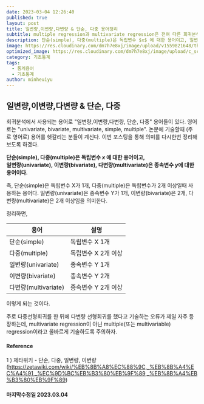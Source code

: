 ```yaml
---
date: 2023-03-04 12:26:40
published: true
layout: post
title: 일변량,이변량,다변량 & 단순, 다중 용어정리
subtitle: multiple regression과 multivariate regression은 전혀 다른 회귀분석이다
description: 단순(simple), 다중(multiple)은 독립변수 $x$ 에 대한 용어이고, 일변량(univariate), 이변량(bivariate), 다변량(multivariate)은 종속변수 $y$에 대한 용어이다.
image: https://res.cloudinary.com/dm7h7e8xj/image/upload/v1559821648/theme8_knvabs.jpg
optimized_image: https://res.cloudinary.com/dm7h7e8xj/image/upload/c_scale,w_380/v1559821648/theme8_knvabs.jpg
category: 기초통계
tags:
  - 통계용어
  - 기초통계
author: minheuiyu
---
```

## 일변량,이변량,다변량 & 단순, 다중

회귀분석에서 사용되는 용어로 "일변량,이변량,다변량, 단순, 다중" 용어들이 있다. 영어로는 "univariate, bivariate, multivariate, simple, multiple". 논문에 기술할때 (주로 영어로) 용어를 헷갈리는 분들이 계신다. 이번 포스팅을 통해 의미를 다시한번 정리해보도록 하겠다.

**단순(simple), 다중(multiple)은 독립변수 $x$ 에 대한 용어이고, <br>
일변량(univariate), 이변량(bivariate), 다변량(multivariate)은 종속변수 $y$에 대한 용어이다.**

즉, 단순(simple)은 독립변수 X가 1개, 다중(multiple)은 독립변수가 2개 이상일때 사용하는 용어다.
일변량(univariate)은 종속변수 Y가 1개, 이변량(bivariate)은 2개, 다변량(multivariate)은 2개 이상임을 의미한다.

정리하면,

|용어|설명|
|---|---|
|단순(simple)|독립변수 X 1개|
|다중(multiple)|독립변수 X 2개 이상|
|일변량(univariate)|종속변수 Y 1개|
|이변량(bivariate)|종속변수 Y 2개|
|다변량(multivariate)|종속변수 Y 2개 이상|

이렇게 되는 것이다.

주로 다중선형회귀를 한 뒤에 다변량 선형회귀를 했다고 기술하는 오류가 제일 자주 등장하는데,
multivariate regression이 아닌 multiple(또는 multivariable) regression이라고 올바르게 기술하도록 주의하자.


#### Reference
1 ) 제타위키 - 단순, 다중, 일변량, 이변량(https://zetawiki.com/wiki/%EB%8B%A8%EC%88%9C,_%EB%8B%A4%EC%A4%91,_%EC%9D%BC%EB%B3%80%EB%9F%89,_%EB%8B%A4%EB%B3%80%EB%9F%89)

#### 마지막수정일 2023.03.04









